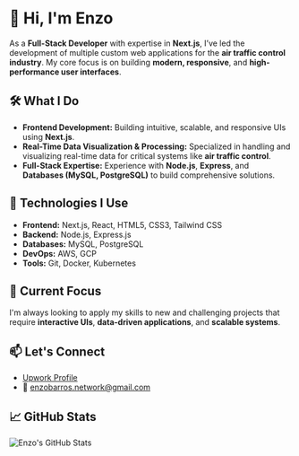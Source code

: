 # 👋 Hi, I'm Enzo

As a **Full-Stack Developer** with expertise in **Next.js**, I’ve led the development of multiple custom web applications for the **air traffic control industry**. My core focus is on building **modern, responsive**, and **high-performance user interfaces**.

## 🛠️ What I Do
- **Frontend Development:** Building intuitive, scalable, and responsive UIs using **Next.js**.
- **Real-Time Data Visualization & Processing:** Specialized in handling and visualizing real-time data for critical systems like **air traffic control**.
- **Full-Stack Expertise:** Experience with **Node.js**, **Express**, and **Databases (MySQL, PostgreSQL)** to build comprehensive solutions.
  
## 🚀 Technologies I Use
- **Frontend:** Next.js, React, HTML5, CSS3, Tailwind CSS
- **Backend:** Node.js, Express.js
- **Databases:** MySQL, PostgreSQL
- **DevOps:** AWS, GCP
- **Tools:** Git, Docker, Kubernetes

## 🌱 Current Focus
I'm always looking to apply my skills to new and challenging projects that require **interactive UIs**, **data-driven applications**, and **scalable systems**.

## 📫 Let's Connect
- [Upwork Profile](https://www.upwork.com/freelancers/~your-profile)
- 📧 enzobarros.network@gmail.com

## 📈 GitHub Stats
![Enzo's GitHub Stats](https://github-readme-stats.vercel.app/api?username=EnzoBarros522&show_icons=true&hide_title=true&hide=prs&count_private=true&hide_border=true&theme=radical)

